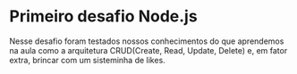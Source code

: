 <h1>Primeiro desafio Node.js</h1>

<p>Nesse desafio foram testados nossos conhecimentos do que aprendemos na aula como a arquitetura CRUD(Create, Read, Update, Delete) e, em fator extra, brincar com um sisteminha de likes.</p>

